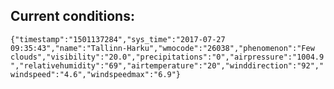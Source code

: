 ## Current conditions: 
 ``` {"timestamp":"1501137284","sys_time":"2017-07-27 09:35:43","name":"Tallinn-Harku","wmocode":"26038","phenomenon":"Few clouds","visibility":"20.0","precipitations":"0","airpressure":"1004.9","relativehumidity":"69","airtemperature":"20","winddirection":"92","windspeed":"4.6","windspeedmax":"6.9"} ```
